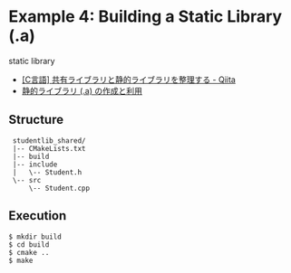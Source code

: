 # Example 4: Building a Static Library (.a)

static library

- [[C言語] 共有ライブラリと静的ライブラリを整理する - Qiita](https://qiita.com/edo_m18/items/b9765ff3313d5a13f82f)
- [静的ライブラリ (.a) の作成と利用](https://www.yunabe.jp/docs/static_library.html)


## Structure

```
 studentlib_shared/
 |-- CMakeLists.txt
 |-- build
 |-- include
 |   \-- Student.h
 \-- src
     \-- Student.cpp
```


## Execution

```
$ mkdir build
$ cd build
$ cmake ..
$ make
```

